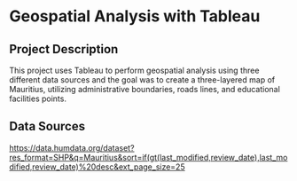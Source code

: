 # Geospatial Analysis with Tableau
## Project Description
This project uses Tableau to perform geospatial analysis using three different data sources and the goal was to create a three-layered map of Mauritius, utilizing administrative boundaries, roads lines, and educational facilities points.
## Data Sources
https://data.humdata.org/dataset?res_format=SHP&q=Mauritius&sort=if(gt(last_modified,review_date),last_modified,review_date)%20desc&ext_page_size=25
